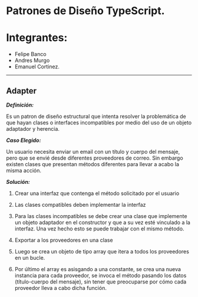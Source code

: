 # **Patrones de Diseño TypeScript**.
# **Integrantes:**  
* Felipe Banco
* Andres Murgo
* Emanuel Cortinez.
- - -

## **Adapter**

***Definición:***

Es un patron de diseño estructural que intenta resolver la problemática de que hayan clases o interfaces incompatibles por medio del uso de un objeto adaptador y herencia.  

***Caso Elegido:***

Un usuario necesita enviar un email con un título y cuerpo del mensaje, pero que se envié desde diferentes proveedores de correo. Sin embargo existen clases que presentan métodos diferentes para llevar a acabo la misma acción.

***Solución:***

1. Crear una interfaz que contenga el método solicitado por el usuario

2. Las clases compatibles deben implementar la interfaz

3. Para las clases incompatibles se debe crear una clase que implemente un objeto adaptador en el constructor y que a su vez esté vinculado a la interfaz. Una vez hecho esto se puede trabajar con el mismo método.

4. Exportar a los proveedores en una clase 

5. Luego se crea un objeto de tipo array que itera a todos los proveedores en un bucle.

6. Por último el array es asisgando a una constante, se crea una nueva instancia para cada proveedor, se invoca el método pasando los datos (título-cuerpo del mensaje), sin tener que preocuparse por cómo cada proveedor lleva a cabo dicha función.  


